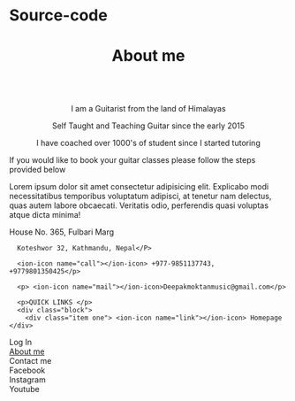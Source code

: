 # Source-code<!DOCTYPE html>
<html lang="en">
<head>
  <meta charset="UTF-8">
  <meta http-equiv="X-UA-Compatible" content="IE=edge">
  <meta name="viewport" content="width=device-width, initial-scale=1.0">
  <title>About me</title>
  <link rel="stylesheet" href="style.css">
  <link rel="stylesheet" href="">
</head>
<body>
  <script src="https://unpkg.com/ionicons@4.5.10-0/dist/ionicons.js"></script>
<header>
  <h1 style="text-align: center;"><ion-icon name="information-circle"></ion-icon> About me</h1>
 
</header>
<img src="/Deepak Moktan.jpg" alt="">
<section class="Aboutme" style="text-align: center;">
  <p>I am a Guitarist from the land of Himalayas</p>
  <p>Self Taught and Teaching Guitar since the early 2015</p>
  <P> I have coached over 1000's of student since I started tutoring </P>
</section>
<article>
  <p>If you would like to book your guitar classes please follow the steps provided below</p>
<p>Lorem ipsum dolor sit amet consectetur adipisicing elit. Explicabo modi necessitatibus temporibus voluptatum adipisci, at tenetur nam delectus, quas autem labore obcaecati. Veritatis odio, perferendis quasi voluptas atque dicta minima!</p>
</article>
<footer>
  <P><ion-icon name="pin"></ion-icon> House No. 365, Fulbari Marg

      Koteshwor 32, Kathmandu, Nepal</P>
      
      <ion-icon name="call"></ion-icon> +977-9851137743, +9779801350425</p>
      
      <p> <ion-icon name="mail"></ion-icon>Deepakmoktanmusic@gmail.com</p>
      
      <p>QUICK LINKS </p>
      <div class="block"> 
        <div class="item one"> <ion-icon name="link"></ion-icon> Homepage </div>
   <div class="item two"><ion-icon name="log-in"></ion-icon> Log In</div>
   <div class="item three"> <a href="index.html">  <ion-icon name="information-circle-outline"></ion-icon> About me </a></div>
    <div class="item four"><ion-icon name="contact"></ion-icon> Contact me</div>
    <div class="item socials"><ion-icon name="logo-facebook"></ion-icon> Facebook </div>
    <div class="item socials"> <ion-icon name="logo-instagram"></ion-icon>Instagram</div>
<div class="item socials"> <ion-icon name="logo-youtube"></ion-icon>Youtube</div>


  </div>
</footer>
</body>

</html>
